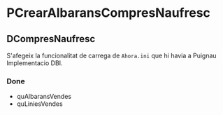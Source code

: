 # PCrearAlbaransCompresNaufresc

## DCompresNaufresc

S'afegeix la funcionalitat de carrega de `Ahora.ini` que hi havia a Puignau Implementacio DBI.

### Done

- quAlbaransVendes
- quLiniesVendes
